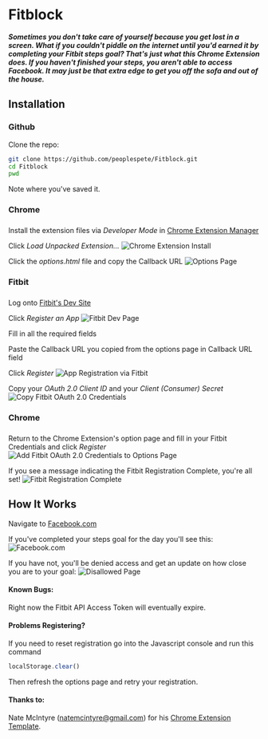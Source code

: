 # Fitblock

**_Sometimes you don't take care of yourself because you get lost in a screen.  What if you couldn't piddle on the internet until you'd earned it by completing your Fitbit steps goal?  That's just what this Chrome Extension does. If you haven't finished your steps, you aren't able to access Facebook.  It may just be that extra edge to get you off the sofa and out of the house._**

## Installation

### Github

Clone the repo:
```bash
git clone https://github.com/peoplespete/Fitblock.git
cd Fitblock
pwd
```
Note where you've saved it.

### Chrome
###

Install the extension files via _Developer Mode_ in [Chrome Extension Manager](chrome://extensions/)

Click _Load Unpacked Extension..._
![Chrome Extension Install](/images/screenshots/one.png?raw=true)

Click the _options.html_ file and copy the Callback URL
![Options Page](/images/screenshots/eleven.png?raw=true)

### Fitbit
###

Log onto [Fitbit's Dev Site](https://dev.fitbit.com/)

Click _Register an App_
![Fitbit Dev Page](/images/screenshots/two.png?raw=true)

Fill in all the required fields

Paste the Callback URL you copied from the options page in Callback URL field

Click _Register_
![App Registration via Fitbit](/images/screenshots/four.png?raw=true)

Copy your _OAuth 2.0 Client ID_ and your _Client (Consumer) Secret_
![Copy Fitbit OAuth 2.0 Credentials](/images/screenshots/five.png?raw=true)

### Chrome
###

Return to the Chrome Extension's option page and fill in your Fitbit Credentials and click _Register_
![Add Fitbit OAuth 2.0 Credentials to Options Page](/images/screenshots/six.png?raw=true)

If you see a message indicating the Fitbit Registration Complete, you're all set!
![Fitbit Registration Complete](/images/screenshots/eight.png?raw=true)

## How It Works

Navigate to [Facebook.com](https://www.facebook.com/)

If you've completed your steps goal for the day you'll see this:
![Facebook.com](/images/screenshots/nine.png?raw=true)

If you have not, you'll be denied access and get an update on how close you are to your goal:
![Disallowed Page](/images/screenshots/ten.png?raw=true)

#### Known Bugs:

Right now the Fitbit API Access Token will eventually expire.


#### Problems Registering?
If you need to reset registration go into the Javascript console and run this command 
```Javascript
localStorage.clear()
```
Then refresh the options page and retry your registration.


#### Thanks to:    
Nate McIntyre (natemcintyre@gmail.com) for his [Chrome Extension Template](https://github.com/natemcintyre/Chrome-Extension-Template).
    
